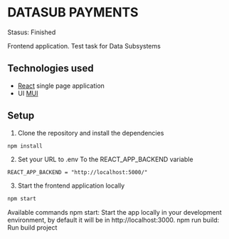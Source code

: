 # DATASUB PAYMENTS

Stasus: Finished

Frontend application. Test task for Data Subsystems

## Technologies used

- [React](https://reactjs.org/) single page application
- UI [MUI](https://mui.com/)

## Setup

1. Clone the repository and install the dependencies

```bash
npm install
```

2. Set your URL to .env
   To the REACT_APP_BACKEND variable

```
REACT_APP_BACKEND = "http://localhost:5000/"
```

3. Start the frontend application locally

```bash
npm start
```

Available commands
npm start: Start the app locally in your development environment, by default it will be in http://localhost:3000.
npm run build: Run build project
